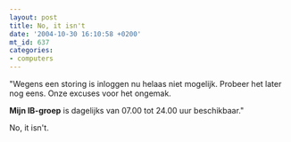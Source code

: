 ```yaml
---
layout: post
title: No, it isn't
date: '2004-10-30 16:10:58 +0200'
mt_id: 637
categories:
- computers
---
```

"Wegens een storing is inloggen nu helaas niet mogelijk.
Probeer het later nog eens. Onze excuses voor het ongemak.

<b>Mijn IB-groep</b> is dagelijks van 07.00 tot 24.00 uur beschikbaar."

No, it isn't.
